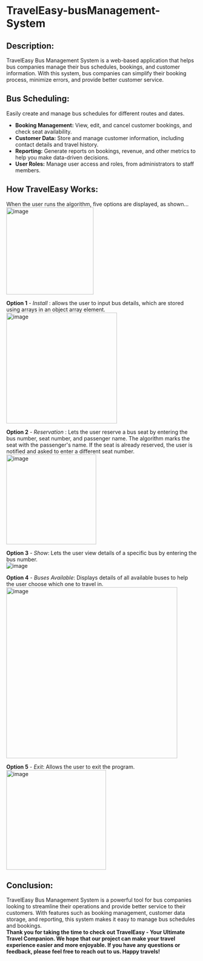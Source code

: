 # TravelEasy-busManagement-System

## Description:
TravelEasy Bus Management System is a web-based application that helps bus companies manage their bus schedules, bookings, and customer information. With this system, bus companies can simplify their booking process, minimize errors, and provide better customer service.

## Bus Scheduling:
Easily create and manage bus schedules for different routes and dates.
- **Booking Management:** View, edit, and cancel customer bookings, and check seat availability.
- **Customer Data:** Store and manage customer information, including contact details and travel history.
- **Reporting:** Generate reports on bookings, revenue, and other metrics to help you make data-driven decisions.
- **User Roles:** Manage user access and roles, from administrators to staff members.

## How TravelEasy Works:

When the user runs the algorithm, five options are displayed, as shown...<br>
<img width="230" alt="image" src="https://user-images.githubusercontent.com/96778933/233765135-508c917b-9f9d-4ae2-929a-b76a36bd2972.png">

**Option 1** - *Install* : allows the user to input bus details, which are stored using arrays in an object array element. <br>
<img width="292" alt="image" src="https://user-images.githubusercontent.com/96778933/233765156-592c4f95-4f86-486c-8f73-34907ab75c5a.png">

**Option 2** - *Reservation* : Lets the user reserve a bus seat by entering the bus number, seat number, and passenger name. The algorithm marks the seat with the passenger's name. If the seat is already reserved, the user is notified and asked to enter a different seat number. <br>
<img width="237" alt="image" src="https://user-images.githubusercontent.com/96778933/233765271-af5a841a-6672-492b-8cdd-77703539d93e.png">

**Option 3** - *Show*: Lets the user view details of a specific bus by entering the bus number. <br>
![image](https://user-images.githubusercontent.com/96778933/233765244-d2de358c-a790-42ff-82d8-9e8e69af8974.png)

**Option 4** - *Buses Available*: Displays details of all available buses to help the user choose which one to travel in. <br>
<img width="451" alt="image" src="https://user-images.githubusercontent.com/96778933/233764996-878f9feb-f371-41ad-a5ab-c96321caf8e3.png">

**Option 5** - *Exit*: Allows the user to exit the program. <br>
<img width="263" alt="image" src="https://user-images.githubusercontent.com/96778933/233765038-fc06741a-5329-4871-b7ea-d924c6a3092f.png">

 
## Conclusion:
TravelEasy Bus Management System is a powerful tool for bus companies looking to streamline their operations and provide better service to their customers. With features such as booking management, customer data storage, and reporting, this system makes it easy to manage bus schedules and bookings.
<br>
**Thank you for taking the time to check out TravelEasy - Your Ultimate Travel Companion. We hope that our project can make your travel experience easier and more enjoyable. If you have any questions or feedback, please feel free to reach out to us. Happy travels!**
